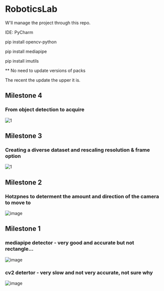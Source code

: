 # RoboticsLab

W'll manage the project through this repo.

IDE: PyCharm

pip install opencv-python

pip install mediapipe 

pip install imutils

** No need to update versions of packs

The recent the update the upper it is.

## Milestone 4
### From object detection to acquire
![1](https://user-images.githubusercontent.com/85457983/168989953-469bc2a3-2854-4fbf-9b78-617296b667ac.PNG)
## Milestone 3
### Creating a diverse dataset and rescaling resolution & frame option
![1](https://user-images.githubusercontent.com/85457983/166112873-d9521e51-0e88-4cd2-83b3-602bb29c4858.JPG)
## Milestone 2
### Hotzpnes to determent the amount and direction of the camera to move to 
![image](https://user-images.githubusercontent.com/54915373/161993748-a10f035b-9f23-4ae9-b575-91572c3876b8.png)
## Milestone 1
### mediapipe detector - very good and accurate but not rectangle...
![image](https://user-images.githubusercontent.com/85457983/158022794-9a3b0be3-1f32-44e2-b6a0-b3084197dd4d.png)

### cv2 detertor - very slow and not very accurate, not sure why
![image](https://user-images.githubusercontent.com/85457983/158022758-4b684f36-2d91-4b3d-b51e-539dd785bf12.png)


